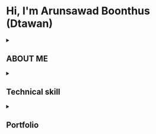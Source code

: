 # Hi, I'm Arunsawad Boonthus (Dtawan) 
<details>
<summary><b><h2>ABOUT ME</h2></b></summary>
 
I am a Game Developer who is always trying to improve myself. Find new knowledge to be updated all the time.
I have experience with OOP Programing and C# programming for Unity
</details>

<details>
<summary><b><h2>Technical skill</h2></b></summary> 
 
**Programming Language**
- C# (Intermediate)
- C (Intermediate)
- HLSL (Basic)
- CSS (Basic)
- Python (Basic)
- Java (Basic)
- JavaScript (Basic)
- Lua (Basic)
- Sql (Basic)

**TOOL**
- Unity (Intermediate)
- Github (Intermediate)
- Maya (Basic)
- Adobe premiere pro (Basic)
- Adobe after effects (Basic)
- Adobe photoshop (Basic)
</details>

<details>
<summary><b><h2>Portfolio</h2></b></summary> 
 
- [Game Naughty](https://dtawan.itch.io/naughty) 
- [Game Naughty Mobile](https://naughtybu.itch.io/naughtymobile)
- [Create an Advertisement for Samsung Galaxy](https://www.youtube.com/watch?v=GCzYm4wQkQE)
 - [Project Kamaria](https://store.steampowered.com/app/2128500/Kamaria/?beta=0)
</details>
